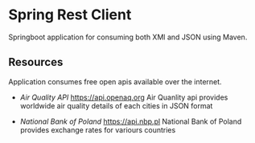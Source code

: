# Spring Rest Client
Springboot application for consuming both XMl and JSON using Maven.

## Resources
Application consumes free open apis available over the internet.
- *Air Quality API* <https://api.openaq.org>
Air Quanlity api provides worldwide air quality details of each cities in JSON format

- *National Bank of Poland* <https://api.nbp.pl>
National Bank of Poland provides exchange rates for variours countries
